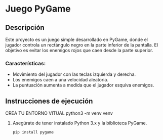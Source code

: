 # Juego PyGame

## Descripción
Este proyecto es un juego simple desarrollado en PyGame, donde el jugador controla un rectángulo negro en la parte inferior de la pantalla. El objetivo es evitar los enemigos rojos que caen desde la parte superior.

### Características:
- Movimiento del jugador con las teclas izquierda y derecha.
- Los enemigos caen a una velocidad aleatoria.
- La puntuación aumenta a medida que el jugador esquiva enemigos.

## Instrucciones de ejecución
CREA TU ENTORNO VITUAL  python3 -m venv venv
1. Asegúrate de tener instalado Python 3.x y la biblioteca PyGame.
   ```bash
   pip install pygame
